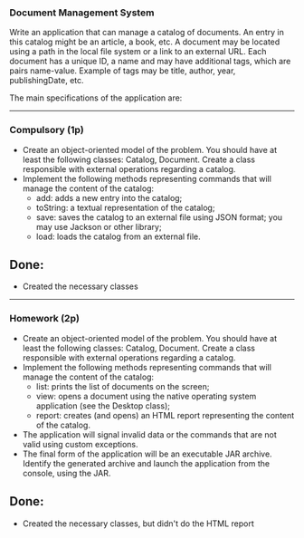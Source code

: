 ### Document Management System
Write an application that can manage a catalog of documents. An entry in this catalog might be an article, a book, etc.
A document may be located using a path in the local file system or a link to an external URL. Each document has a unique ID, a name and may have additional tags, which are pairs name-value. Example of tags may be title, author, year, publishingDate, etc.
  
The main specifications of the application are:  

---

### Compulsory (1p)

* Create an object-oriented model of the problem. You should have at least the following classes: Catalog, Document. 
Create a class responsible with external operations regarding a catalog.
* Implement the following methods representing commands that will manage the content of the catalog:
    * add: adds a new entry into the catalog;
    * toString: a textual representation of the catalog;
    * save: saves the catalog to an external file using JSON format; you may use Jackson or other library;
    * load: loads the catalog from an external file.

## Done:

* Created the necessary classes

---

### Homework (2p)

* Create an object-oriented model of the problem. You should have at least the following classes: Catalog, Document. 
Create a class responsible with external operations regarding a catalog.
* Implement the following methods representing commands that will manage the content of the catalog:
    * list: prints the list of documents on the screen;
    * view: opens a document using the native operating system application (see the Desktop class);
    * report: creates (and opens) an HTML report representing the content of the catalog.
* The application will signal invalid data or the commands that are not valid using custom exceptions.
* The final form of the application will be an executable JAR archive. Identify the generated archive and 
launch the application from the console, using the JAR.


## Done:

* Created the necessary classes, but didn't do the HTML report
